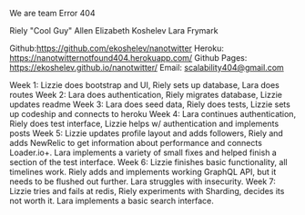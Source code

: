 We are team Error 404

Riely "Cool Guy" Allen
Elizabeth Koshelev
Lara Frymark

Github:https://github.com/ekoshelev/nanotwitter
Heroku: https://nanotwitternotfound404.herokuapp.com/
Github Pages: https://ekoshelev.github.io/nanotwitter/
Email: scalability404@gmail.com

Week 1: Lizzie does bootstrap and UI, Riely sets up database, Lara does routes
Week 2: Lara does authentication, Riely migrates database, Lizzie updates readme
Week 3: Lara does seed data, Riely does tests, Lizzie sets up codeship and connects to heroku
Week 4: Lara continues authentication, Riely does test interface, Lizzie helps w/ authentication and implements posts
Week 5: Lizzie updates profile layout and adds followers, Riely and adds NewRelic to get information about performance and connects Loader.io+. Lara implements a variety of small fixes and helped finish a section of the test interface.
Week 6: Lizzie finishes basic functionality, all timelines work.  Riely adds and implements working GraphQL API, but it needs to be flushed out further. Lara struggles with insecurity.
Week 7: Lizzie tries and fails at redis, Riely experiments with Sharding, decides its not worth it. Lara implements a basic search interface.
